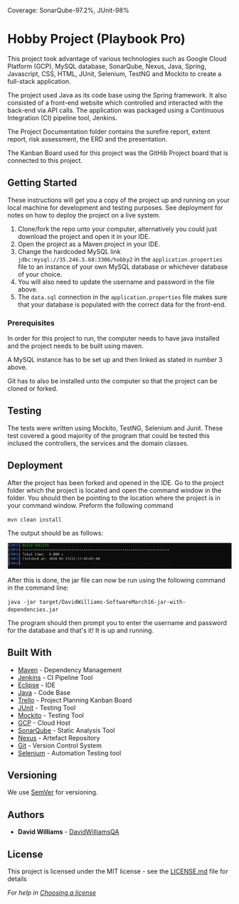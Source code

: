 Coverage: SonarQube-97.2%, JUnit-98%
# Hobby Project (Playbook Pro)

This project took advantage of various technologies such as Google Cloud Platform (GCP), MySQL database, SonarQube, Nexus, Java, Spring, Javascript, CSS, HTML, JUnit, Selenium, TestNG and Mockito to create a full-stack application. 

The project used Java as its code base using the Spring framework. It also consisted of a front-end website which controlled and interacted with the back-end via API calls. The application was packaged using a Continuous Integration (CI) pipeline tool, Jenkins.

The Project Documentation folder contains the surefire report, extent report, risk assessment, the ERD and the presentation.

The Kanban Board used for this project was the GitHib Project board that is connected to this project.

## Getting Started

These instructions will get you a copy of the project up and running on your local machine for development and testing purposes. See deployment for notes on how to deploy the project on a live system.

1. Clone/fork the repo unto your computer, alternatively you could just download the project and open it in your IDE.
2. Open the project as a Maven project in your IDE.
3. Change the hardcoded MySQL link `jdbc:mysql://35.246.5.68:3306/hobby2` in the `application.properties` file to an instance of your own MySQL database or whichever database of your choice.
4. You will also need to update the username and password in the file above.
5. The `data.sql` connection in the `application.properties` file makes sure that your database is populated with the correct data for the front-end. 

### Prerequisites

In order for this project to run, the computer needs to have java installed and the project needs to be built using maven. 

A MySQL instance has to be set up and then linked as stated in number 3 above.

Git has to also be installed unto the computer so that the project can be cloned or forked.

## Testing

The tests were written using Mockito, TestNG, Selenium and Junit. These test covered a good majority of the program that could be tested this inclused the controllers, the services and the domain classes. 

## Deployment

After the project has been forked and opened in the IDE. Go to the project folder which the project is located and open the command window in the folder. You should then be pointing to the location where the project is in your command window. Preform the following command

`mvn clean install`

The output should be as follows:

![](Documentation/build%20success.JPG)

After this is done, the jar file can now be run using the following command in the command line:

`java -jar target/DavidWilliams-SoftwareMarch16-jar-with-dependencies.jar`

The program should then prompt you to enter the username and password for the database and that's it! It is up and running.


## Built With

* [Maven](https://maven.apache.org/) - Dependency Management
* [Jenkins](https://www.jenkins.io/) - CI Pipeline Tool
* [Eclipse](https://www.eclipse.org/) - IDE
* [Java](https://www.java.com/en/download/) - Code Base
* [Trello](https://trello.com/) - Project Planning Kanban Board
* [JUnit](https://junit.org/junit5/) - Testing Tool
* [Mockito](https://site.mockito.org/) - Testing Tool
* [GCP](https://cloud.google.com/) - Cloud Host
* [SonarQube](https://www.sonarqube.org/) - Static Analysis Tool
* [Nexus](https://www.sonatype.com/product-nexus-repository) - Artefact Repository
* [Git](https://git-scm.com/) - Version Control System
* [Selenium](https://www.selenium.dev/projects/) - Automation Testing tool

## Versioning

We use [SemVer](http://semver.org/) for versioning.

## Authors

* **David Williams** -  [DavidWilliamsQA](https://github.com/DavidWilliamsQA)

## License

This project is licensed under the MIT license - see the [LICENSE.md](LICENSE.md) file for details 

*For help in [Choosing a license](https://choosealicense.com/)*
